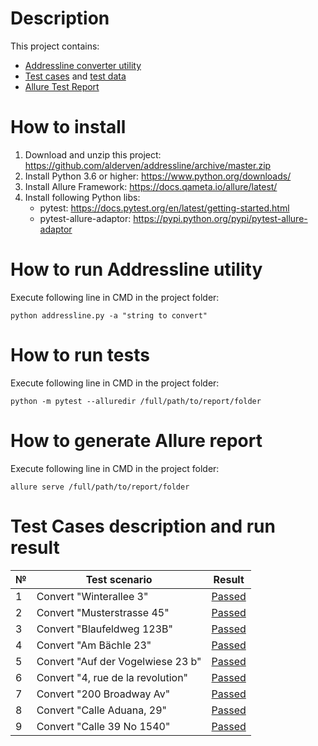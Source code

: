 # Description
This project contains:
* [Addressline converter utility](https://github.com/alderven/addressline/blob/master/addressline.py)
* [Test cases](https://github.com/alderven/addressline/blob/master/test_Addressline.py) and [test data](https://github.com/alderven/addressline/blob/master/testData.txt)
* [Allure Test Report](https://rawgit.com/alderven/addressline/master/allure-report/index.html)

# How to install

1. Download and unzip this project: https://github.com/alderven/addressline/archive/master.zip
1. Install Python 3.6 or higher: https://www.python.org/downloads/
1. Install Allure Framework: https://docs.qameta.io/allure/latest/
1. Install following Python libs:
   * pytest: https://docs.pytest.org/en/latest/getting-started.html
   * pytest-allure-adaptor: https://pypi.python.org/pypi/pytest-allure-adaptor

# How to run Addressline utility
Execute following line in CMD in the project folder:
```
python addressline.py -a "string to convert"
```

# How to run tests
Execute following line in CMD in the project folder:
```
python -m pytest --alluredir /full/path/to/report/folder
```

# How to generate Allure report
Execute following line in CMD in the project folder:
```
allure serve /full/path/to/report/folder
```

# Test Cases description and run result

№  | Test scenario | Result
-- | ----------------------- | ---------- |
1  | Convert "Winterallee 3" | [Passed](https://rawgit.com/alderven/addressline/master/allure-report/index.html#behaviors/8e0b0249ce25345e94bf58b5320969c6/7b9059918dae87e9/) |
2  | Convert "Musterstrasse 45" | [Passed](https://rawgit.com/alderven/addressline/master/allure-report/index.html#behaviors/8e0b0249ce25345e94bf58b5320969c6/616efa3ad9e3f564/) |
3  | Convert "Blaufeldweg 123B" | [Passed](https://rawgit.com/alderven/addressline/master/allure-report/index.html#behaviors/8e0b0249ce25345e94bf58b5320969c6/10630e181b2bd81/) |
4  | Convert "Am Bächle 23" | [Passed](https://rawgit.com/alderven/addressline/master/allure-report/index.html#behaviors/8e0b0249ce25345e94bf58b5320969c6/af9f88d694a64969/) |
5  | Convert "Auf der Vogelwiese 23 b" | [Passed](https://rawgit.com/alderven/addressline/master/allure-report/index.html#behaviors/8e0b0249ce25345e94bf58b5320969c6/3939eebf0edacc/) |
6  | Convert "4, rue de la revolution" | [Passed](https://rawgit.com/alderven/addressline/master/allure-report/index.html#behaviors/8e0b0249ce25345e94bf58b5320969c6/2c0fc1011db2224d/) |
7  | Convert "200 Broadway Av" | [Passed](https://rawgit.com/alderven/addressline/master/allure-report/index.html#behaviors/8e0b0249ce25345e94bf58b5320969c6/838a0ac58e10e217/) |
8  | Convert "Calle Aduana, 29" | [Passed](https://rawgit.com/alderven/addressline/master/allure-report/index.html#behaviors/8e0b0249ce25345e94bf58b5320969c6/809a10372a4b4a8a/) |
9  | Convert "Calle 39 No 1540" | [Passed](https://rawgit.com/alderven/addressline/master/allure-report/index.html#behaviors/8e0b0249ce25345e94bf58b5320969c6/bcaaa7a866a04aa2/) |
